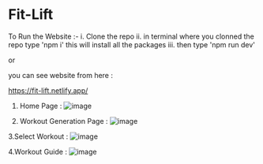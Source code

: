# Fit-Lift

To Run the Website :- 
i. Clone the repo 
ii. in terminal where you clonned the repo type 'npm i' this will install all the packages
iii. then type 'npm run dev'

or 

you can see website from here :

https://fit-lift.netlify.app/

1. Home Page :
![image](https://github.com/user-attachments/assets/2af18574-a404-4cb8-b4a5-bbaa6c6db4d6)

2. Workout Generation Page :
![image](https://github.com/user-attachments/assets/3dd43087-d2b3-43fc-ad8e-431fdd11695d)

3.Select Workout :
![image](https://github.com/user-attachments/assets/3bf50db2-c50c-4586-a584-80c4e7de1fe8)

4.Workout Guide :
![image](https://github.com/user-attachments/assets/7f989e95-470d-4107-a09a-5bf8bd8a978d)


